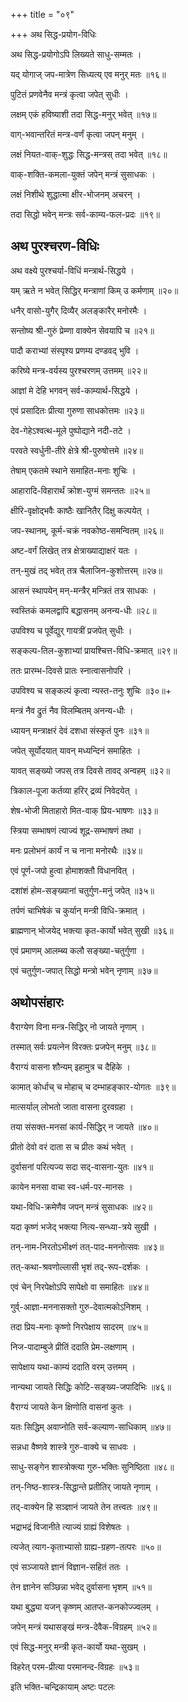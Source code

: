 +++
title = "०९"

+++
अथ सिद्ध-प्रयोग-विधिः

अथ सिद्ध-प्रयोगोऽपि लिख्यते साधु-सम्मतः ।

यद् योगाज् जप-मात्रेण सिध्यत्य् एव मनुर् मतः ॥१६॥

पुटितं प्रणवेनैव मन्त्रं कृत्वा जपेत् सुधीः ।

लक्षम् एकं हविष्याशी तदा सिद्ध-मनुर् भवेत् ॥१७॥

वाग्-भवान्तरितं मन्त्र-वर्णं कृत्वा जपन् मनुम् ।

लक्षं नियत-वाक्-शुद्धः सिद्ध-मन्त्रस् तदा भवेत् ॥१८॥

वाक्-शक्ति-कमला-युक्तं जपेन् मन्त्रं सुसाधकः ।

लक्षं निशीथे शुद्धात्मा क्षीर-भोजनम् अचरन् ।

तदा सिद्धो भवेन् मन्त्रः सर्व-काम्य-फल-प्रदः ॥१९॥


## अथ पुरश्चरण-विधिः

अथ वक्ष्ये पुरश्चर्या-विधिं मन्त्रार्थ-सिद्धये ।

यम् ऋते न भवेत् सिद्धिर् मन्त्राणां किम् उ कर्मणाम् ॥२०॥

धनैर् वासो-युगैर् दिव्यैर् अलङ्कारैर् मनोरमैः ।

सन्तोष्य श्री-गुरुं प्रेम्णा वाक्येन सेवयापि च ॥२१॥

पादौ कराभ्यां संस्पृश्य प्रणम्य दण्डवद् भुवि ।

करिष्ये मन्त्र-वर्यस्य पुरश्चरणम् उत्तमम् ॥२२॥

आज्ञां मे देहि भगवन् सर्व-काम्यार्थ-सिद्धये ।

एवं प्रसादितः प्रीत्या गुरुणा साधकोत्तमः ॥२३॥

देव-गेहेऽश्वत्थ-मूले पुष्पोद्याने नदी-तटे ।

परवते स्वर्धुनी-तीरे क्षेत्रे श्री-पुरुषोत्तमे ॥२४॥

तेषाम् एकतमे स्थाने समाहित-मनाः शुचिः ।

आहारादि-विहारार्थं क्रोश-युग्मं समन्ततः ॥२५॥

क्षीरि-वृक्षोद्भवैः काष्ठैः खानितैर् दिक्षु कल्पयेत् ।

जप-स्थानम्, कूर्म-चक्रं नवकोष्ठ-समन्वितम् ॥२६॥

अष्ट-वर्गं लिखेत् तत्र क्षेत्राख्याद्याक्षरं यतः ।

तन्-मुखं तद् भवेत् तत्र चैलाजिन-कुशोत्तरम् ॥२७॥

आसनं स्थापयेन् मन्-मन्त्रैर् मन्त्रितं तत्र साधकः ।

स्वस्तिकं कमलद्वापि बद्धासनम् अनन्य-धीः ॥२८॥

उपविश्य च पूर्वेद्युर् गायत्रीं प्रजपेत् सुधीः ।

सङ्कल्प-तिल-कुशाभ्यां प्रायश्चित्त-विधि-क्रमात् ॥२९॥

ततः प्रारम्भ-दिवसे प्रातः स्नात्वासनोपरि ।

उपविश्य च सङ्कल्पं कृत्वा न्यस्त-तनुः शुचिः ॥३०॥+

मन्त्रं नैव द्रुतं नैव विलम्बितम् अनन्य-धीः ।

ध्यायन् मन्त्राक्षरं देवं दशधा संस्कृतं पुनः ॥३१॥

जपेत् सूर्योदयात् यावन् मध्यन्दिनं समाहितः ।

यावत् सङ्ख्यो जपस् तत्र दिवसे तावद् अन्वहम् ॥३२॥

त्रिकाल-पूजा कर्तव्या हरिर् द्रव्यं निवेदयेत् ।

शेष-भोजी मिताहारो मित-वाक् प्रिय-भाषणः ॥३३॥

स्त्रिया सम्भाषणं त्याज्यं शूद्र-सम्भाषणं तथा ।

मनः प्रलोभनं कार्यं न च नाना मनोरथैः ॥३४॥

एवं पूर्ण-जपो हुत्वा होमाशक्तौ विधानवित् ।

दशांशं होम-सङ्ख्यानां चतुर्गुण-मनुं जपेत् ॥३५॥

तर्पणं चाभिषेकं च कुर्यान् मन्त्री विधि-क्रमात् ।

ब्राह्मणान् भोजयेद् भक्त्या कृत-कार्यो भवेत् सुखी ॥३६॥

एवं प्रमाणम् आलम्ब्य कलौ सङ्ख्या-चतुर्गुणा ।

एवं चतुर्गुण-जपात् सिद्धो मन्त्रो भवेन् नृणाम् ॥३७॥


## अथोपसंहारः

वैराग्येण विना मन्त्र-सिद्धिर् नो जायते नृणाम् ।

तस्मात् सर्वः प्रयत्नेन विरक्तः प्रजपेन् मनुम् ॥३८॥

वैराग्यं वासना शौन्यम् इहामुत्र च दैहिके ।

कामात् कोर्धाच् च मोहाच् च दम्भाहङ्कार-योगतः ॥३९॥

मात्सर्याल् लोभतो जाता वासना दुरवग्रहा ।

तया संसक्त-मनसां कार्य-सिद्धिर् न जायते ॥४०॥

प्रीतो देवो वरं दाता स च प्रीतः कथं भवेत् ।

दुर्वासनां परित्यज्य सदा सद्-वासना-युतः ॥४१॥

कायेन मनसा वाचा स्व-धर्म-पर-मानसः ।

यथा-विधि-क्रमेणैव जपन् मन्त्रं सुसाधकः ॥४२॥

यदा कृष्णं भजेद् भक्त्या नित्य-सन्ध्या-त्रये सुखी ।

तन्-नाम-निरतोऽभीक्ष्णं तत्-पाद-मननोत्सवः ॥४३॥

तत्-कथा-श्रवणोल्लासी भृशं तद्-रूप-दर्शकः ।

एवं चेन् निरपेक्षोऽपि सापेक्षो वा समाहितः ॥४४॥

गुर्व्-आज्ञा-मननासक्तो गुरु-देवात्मकोऽनिशम् ।

तदा प्रिय-मनाः कृष्णो निरपेक्षाय सादरम् ॥४५॥

निज-पादाम्बुजे प्रीतिं ददाति प्रेम-लक्षणाम् ।

सापेक्षाय यथा-काम्यं ददाति वरम् उत्तमम् ।

नान्यथा जायते सिद्धिः कोटि-सङ्ख्य-जपादिभिः ॥४६॥

वैराग्यं जायते केन क्षिणोति वासनां कुतः ।

यतः सिद्धिम् अवाप्नोति सर्व-कल्याण-साधिकाम् ॥४७॥

सन्नधा वैष्णवे शास्त्रे गुरु-वाक्ये च साधवः ।

साधु-सङ्गेन शास्त्रोक्त्या गुरु-भक्तिः सुनिष्ठिता ॥४८॥

तन्-निष्ठ-शास्त्र-सिद्धान्ते प्रतीतिर् जायते नृणाम् ।

तद्-वाक्येन हि सञ्ज्ञानं जायते तेन तत्त्वतः ॥४९॥

भद्राभद्रं विजानीते त्याज्यं ग्राह्यं विशेषतः ।

त्यजेत् त्याग-कृताभ्यासो ग्राह्य-ग्रहण-तत्परः ॥५०॥

एवं सञ्जायते ज्ञानं विज्ञान-सहितं ततः ।

तेन ज्ञानेन सञ्छिन्ना भवेद् दुर्वासना भृशम् ॥५१॥

यथा बुद्ध्या यजन् कृष्णम् आतप्त-कनकोज्ज्वलम् ।

जपेन् मन्त्रं यथासङ्खं मन्त्र-देवैक-विग्रहम् ॥५२॥

एवं सिद्ध-मनुर् मन्त्री कृत-कार्यो यथा-सुखम् ।

विहरेत् परम-प्रीत्या परमानन्द-विग्रहः ॥५३॥

इति भक्ति-चन्द्रिकायाम् अष्टः पटलः